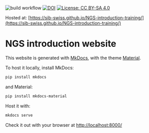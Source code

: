 ![build workflow](https://github.com/sib-swiss/NGS-introduction-training/actions/workflows/docker-image.yml/badge.svg)
[![DOI](https://zenodo.org/badge/306026370.svg)](https://zenodo.org/badge/latestdoi/306026370)
[![License: CC BY-SA 4.0](https://img.shields.io/badge/License-CC_BY--SA_4.0-lightgrey.svg)](https://creativecommons.org/licenses/by-sa/4.0/)

Hosted at: [https://sib-swiss.github.io/NGS-introduction-training/](https://sib-swiss.github.io/NGS-introduction-training/)

# NGS introduction website

This website is generated with [MkDocs](https://www.mkdocs.org/), with the theme [Material](https://squidfunk.github.io/mkdocs-material/).

To host it locally, install MkDocs:
```bash
pip install mkdocs
```

and Material:
```bash
pip install mkdocs-material
```

Host it with:
```bash
mkdocs serve
```

Check it out with your browser at [http://localhost:8000/](http://localhost:8000/)
